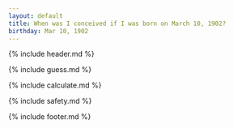 ```yaml
---
layout: default
title: When was I conceived if I was born on March 10, 1902?
birthday: Mar 10, 1902
---
```


{% include header.md %}

{% include guess.md %}

{% include calculate.md %}

{% include safety.md %}

{% include footer.md %}



